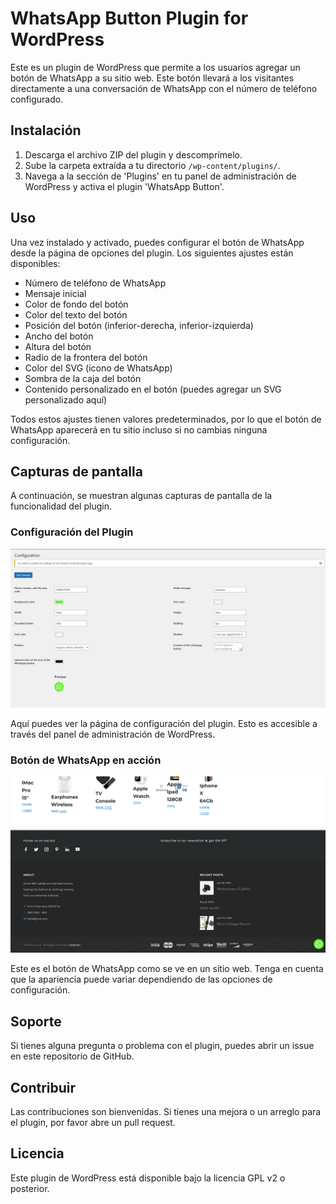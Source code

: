 # WhatsApp Button Plugin for WordPress

Este es un plugin de WordPress que permite a los usuarios agregar un botón de WhatsApp a su sitio web. Este botón llevará a los visitantes directamente a una conversación de WhatsApp con el número de teléfono configurado.

## Instalación

1. Descarga el archivo ZIP del plugin y descomprímelo.
2. Sube la carpeta extraída a tu directorio `/wp-content/plugins/`.
3. Navega a la sección de 'Plugins' en tu panel de administración de WordPress y activa el plugin 'WhatsApp Button'.

## Uso

Una vez instalado y activado, puedes configurar el botón de WhatsApp desde la página de opciones del plugin. Los siguientes ajustes están disponibles:

- Número de teléfono de WhatsApp
- Mensaje inicial
- Color de fondo del botón
- Color del texto del botón
- Posición del botón (inferior-derecha, inferior-izquierda)
- Ancho del botón
- Altura del botón
- Radio de la frontera del botón
- Color del SVG (icono de WhatsApp)
- Sombra de la caja del botón
- Contenido personalizado en el botón (puedes agregar un SVG personalizado aquí)

Todos estos ajustes tienen valores predeterminados, por lo que el botón de WhatsApp aparecerá en tu sitio incluso si no cambias ninguna configuración.

## Capturas de pantalla

A continuación, se muestran algunas capturas de pantalla de la funcionalidad del plugin.

### Configuración del Plugin

![Configuración del Plugin](Screenshot_1.png)

Aquí puedes ver la página de configuración del plugin. Esto es accesible a través del panel de administración de WordPress.

### Botón de WhatsApp en acción

![Botón de WhatsApp en acción](Screenshot_2.png)

Este es el botón de WhatsApp como se ve en un sitio web. Tenga en cuenta que la apariencia puede variar dependiendo de las opciones de configuración.

## Soporte

Si tienes alguna pregunta o problema con el plugin, puedes abrir un issue en este repositorio de GitHub.

## Contribuir

Las contribuciones son bienvenidas. Si tienes una mejora o un arreglo para el plugin, por favor abre un pull request.

## Licencia

Este plugin de WordPress está disponible bajo la licencia GPL v2 o posterior.

